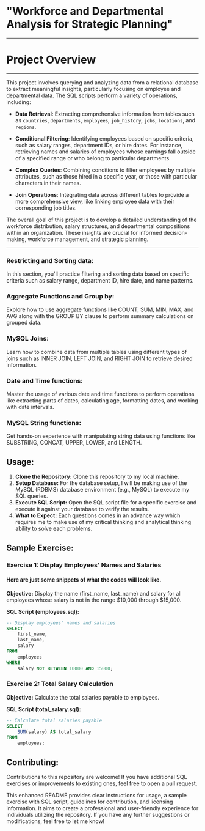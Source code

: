 # **"Workforce and Departmental Analysis for Strategic Planning"**

---

# Project Overview
---

This project involves querying and analyzing data from a relational database to extract meaningful insights, particularly focusing on employee and departmental data. The SQL scripts perform a variety of operations, including:

- **Data Retrieval**: Extracting comprehensive information from tables such as `countries`, `departments`, `employees`, `job_history`, `jobs`, `locations`, and `regions`.
  
- **Conditional Filtering**: Identifying employees based on specific criteria, such as salary ranges, department IDs, or hire dates. For instance, retrieving names and salaries of employees whose earnings fall outside of a specified range or who belong to particular departments.

- **Complex Queries**: Combining conditions to filter employees by multiple attributes, such as those hired in a specific year, or those with particular characters in their names.

- **Join Operations**: Integrating data across different tables to provide a more comprehensive view, like linking employee data with their corresponding job titles.

The overall goal of this project is to develop a detailed understanding of the workforce distribution, salary structures, and departmental compositions within an organization. These insights are crucial for informed decision-making, workforce management, and strategic planning.

---

### Restricting and Sorting data:
In this section, you'll practice filtering and sorting data based on specific criteria such as salary range, department ID, hire date, and name patterns.

### Aggregate Functions and Group by:
Explore how to use aggregate functions like COUNT, SUM, MIN, MAX, and AVG along with the GROUP BY clause to perform summary calculations on grouped data.

### MySQL Joins:
Learn how to combine data from multiple tables using different types of joins such as INNER JOIN, LEFT JOIN, and RIGHT JOIN to retrieve desired information.

### Date and Time functions:
Master the usage of various date and time functions to perform operations like extracting parts of dates, calculating age, formatting dates, and working with date intervals.

### MySQL String functions:
Get hands-on experience with manipulating string data using functions like SUBSTRING, CONCAT, UPPER, LOWER, and LENGTH.

## Usage:
1. **Clone the Repository:** Clone this repository to my local machine.
2. **Setup Database:** For the database setup, I will be making use of the MySQL (RDBMS) database environment (e.g., MySQL) to execute my SQL queries.
3. **Execute SQL Script:** Open the SQL script file for a specific exercise and execute it against your database to verify the results.
4. **What to Expect:** Each questions comes in an advance way which requires me to make use of my critical thinking and analytical thinking ability to solve each problems.
## Sample Exercise:

### Exercise 1: Display Employees' Names and Salaries
#### Here are just some snippets of what the codes will look like.
**Objective:** Display the name (first_name, last_name) and salary for all employees whose salary is not in the range $10,000 through $15,000.

**SQL Script (employees.sql):**
```SQL
-- Display employees' names and salaries
SELECT 
    first_name,
    last_name,
    salary
FROM 
    employees
WHERE 
    salary NOT BETWEEN 10000 AND 15000;
```

### Exercise 2: Total Salary Calculation
**Objective:** Calculate the total salaries payable to employees.

**SQL Script (total_salary.sql):**
```SQL
-- Calculate total salaries payable
SELECT 
    SUM(salary) AS total_salary
FROM 
    employees;
```

## Contributing:
Contributions to this repository are welcome! If you have additional SQL exercises or improvements to existing ones, feel free to open a pull request.


This enhanced README provides clear instructions for usage, a sample exercise with SQL script, guidelines for contribution, and licensing information. It aims to create a professional and user-friendly experience for individuals utilizing the repository. If you have any further suggestions or modifications, feel free to let me know!
